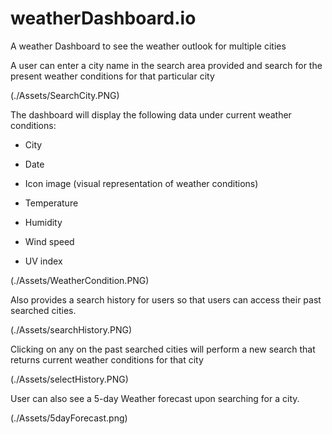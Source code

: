 # weatherDashboard.io

A weather Dashboard to see the weather outlook for multiple cities

A user can enter a city name in the search area provided and search for the present weather conditions for that particular city

(./Assets/SearchCity.PNG)

The dashboard will display the following data under current weather conditions:

  * City

  * Date

  * Icon image (visual representation of weather conditions)

  * Temperature

  * Humidity

  * Wind speed

  * UV index

  (./Assets/WeatherCondition.PNG)

  Also provides a search history for users so that users can access their past searched cities.

  (./Assets/searchHistory.PNG)
  
  Clicking on any on the past searched cities will perform a new search that returns current weather conditions for that city

  (./Assets/selectHistory.PNG)

  User can also see a 5-day Weather forecast upon searching for a city.

  (./Assets/5dayForecast.png)
